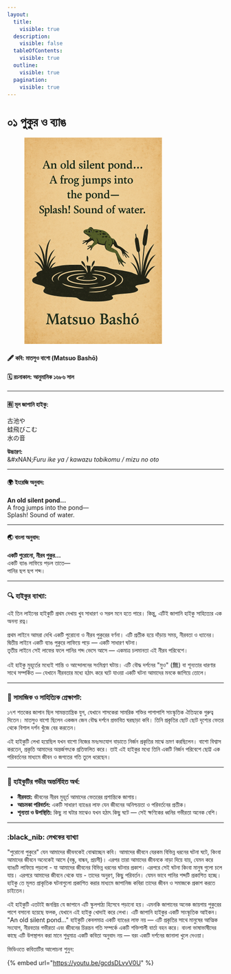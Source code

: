 ```yaml
---
layout:
  title:
    visible: true
  description:
    visible: false
  tableOfContents:
    visible: true
  outline:
    visible: true
  pagination:
    visible: true
---
```


# ০১ পুকুর ও ব্যাঙ

<figure><img src="../.gitbook/assets/image (9).png" alt="" width="320"><figcaption></figcaption></figure>

#### 🖋️ কবি: মাতসুও বাশো (Matsuo Bashō)

#### 🗓️ রচনাকাল: আনুমানিক ১৬৮৬ সাল

***

#### 🈶 মূল জাপানি হাইকু:

古池や\
蛙飛びこむ\
水の音

**উচ্চারণ:**\
&#xNAN;_&#x46;uru ike ya / kawazu tobikomu / mizu no oto_

***

#### 🌍 ইংরেজি অনুবাদ:

**An old silent pond...**\
A frog jumps into the pond—\
Splash! Sound of water.

***

#### 🌏 বাংলা অনুবাদ:

**একটি পুরোনো, নীরব পুকুর...**\
একটি ব্যাঙ লাফিয়ে পড়ল তাতে—\
পানির ছপ ছপ শব্দ।

***

### 🔍 হাইকুর ব্যাখ্যা:

এই তিন লাইনের হাইকুটি প্রথম দেখায় খুব সাধারণ ও সরল মনে হতে পারে। কিন্তু, এটিই জাপানি হাইকু সাহিত্যের এক অনন্য রত্ন।

প্রথম লাইনে আমরা দেখি একটি পুরোনো ও নীরব পুকুরের বর্ণনা। এটি প্রতীক হয়ে দাঁড়ায় সময়, নীরবতা ও ধ্যানের।\
দ্বিতীয় লাইনে একটি ব্যাঙ পুকুরে লাফিয়ে পড়ে — একটি সাধারণ ঘটনা।\
তৃতীয় লাইনে সেই লাফের ফলে পানির শব্দ ভেসে আসে — একমাত্র চলমানতা এই নীরব পরিবেশে।

এই হাইকু মুহূর্তের মধ্যেই শান্তি ও আন্দোলনের সংমিশ্রণ ঘটায়। এটি বৌদ্ধ দর্শনের "মুও" (無) বা শূন্যতার ধারণার সাথে সম্পর্কিত — যেখানে নীরবতার মধ্যে হঠাৎ করে ঘটে যাওয়া একটি ঘটনা আমাদের মনকে জাগিয়ে তোলে।

***

### 🧠 সামাজিক ও সাহিত্যিক প্রেক্ষাপট:

১৭শ শতকের জাপান ছিল সামন্ততান্ত্রিক যুগ, যেখানে শাসকেরা সামরিক শক্তির পাশাপাশি সাংস্কৃতিক ঐতিহ্যকে গুরুত্ব দিতেন। মাতসুও বাশো ছিলেন একজন জেন বৌদ্ধ দর্শনে প্রভাবিত ঘরছাড়া কবি। তিনি প্রকৃতির ছোট ছোট দৃশ্যের ভেতর থেকে বিশাল দর্শন খুঁজে বের করতেন।

এই হাইকুটি লেখা হয়েছিল যখন বাশো নিজের মনঃসংযোগ বাড়াতে নির্জন প্রকৃতির মাঝে ভ্রমণ করছিলেন। বাশো বিশ্বাস করতেন, প্রকৃতি আমাদের অন্তর্জগৎকে প্রতিফলিত করে। তাই এই হাইকুর মধ্যে তিনি একটি নির্জন পরিবেশে ছোট্ট এক পরিবর্তনের মাধ্যমে জীবন ও জগতের গতি তুলে ধরেছেন।

***

### 🌸 হাইকুটির গভীর অন্তর্নিহিত অর্থ:

* **নীরবতা:** জীবনের নীরব মুহূর্ত আমাদের ভেতরের প্রশান্তিকে জাগায়।
* **আচমকা পরিবর্তন:** একটি সাধারণ ব্যাঙের লাফ যেন জীবনের অনিশ্চয়তা ও পরিবর্তনের প্রতীক।
* **শূন্যতা ও উপস্থিতি:** কিছু না ঘটার মাঝেও যখন হঠাৎ কিছু ঘটে — সেই ক্ষণিকের ধ্বনির গভীরতা অনেক বেশি।

***

### :black\_nib: লেখকের ব্যাখ্যা

"পুরোনো পুকুরে" যেন আমাদের জীবনকেই বোঝাচ্ছেন কবি। আমাদের জীবনে যেরকম বিভিন্ন ধরনের ঘটনা ঘটে, কিংবা আমাদের জীবনে অনেকেই আসে (বন্ধু, বান্ধব, প্রয়সী)। এরপর তারা আমাদের জীবনকে নাড়া দিয়ে যায়, যেমন করে ব্যাঙটি লাফিয়ে পড়লো - যা আমাদের জীবনের বিভিন্ন ধরনের ঘটনার প্রকাশ। এরপরে সেই ঘটনা কিংবা মানুষ গুলো চলে যায়। এরপরে আমাদের জীবনে থেকে যায় - তাদের অনুরণ, কিছু পরিবর্তন। যেমন ভাবে পানির শব্দটি প্রকাশিত হচ্ছে। হাইকু তে মূলত প্রাকৃতিক ঘটনাগুলো প্রকাশিত করার মাধ্যমে জাপানিজ কবিরা তাদের জীবন ও সমাজকে প্রকাশ করতে চাইতেন।&#x20;



এই হাইকুটি এতটাই জনপ্রিয় যে জাপানে এটি স্কুলপাঠ্য হিসেবে পড়ানো হয়। এমনকি জাপানের অনেক জায়গায় পুকুরের পাশে বসানো হয়েছে ফলক, যেখানে এই হাইকু খোদাই করে লেখা। এটি জাপানি হাইকুর একটি সাংস্কৃতিক আইকন। "An old silent pond..." হাইকুটি কেবলমাত্র একটি ব্যাঙের লাফ নয় — এটি প্রকৃতির সাথে মানুষের আত্মিক সংযোগ, নীরবতার গভীরতা এবং জীবনের চিরন্তন গতি সম্পর্কে একটি শক্তিশালী বার্তা বহন করে। বাংলা ভাষাভাষীদের কাছে এটি উপস্থাপন করা মানে শুধুমাত্র একটি কবিতা অনুবাদ নয় — বরং একটি দর্শনের জানালা খুলে দেওয়া।



ভিডিওতে কবিতাটির আলোচনা শুনুন:

{% embed url="https://youtu.be/gcdsDLvvV0U" %}
